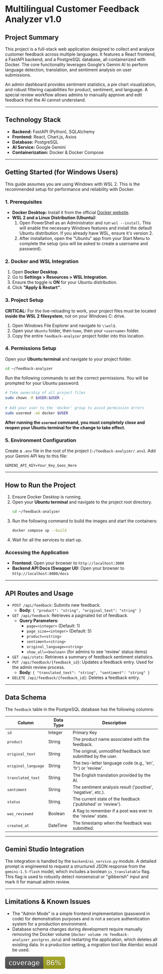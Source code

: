 # Multilingual Customer Feedback Analyzer v1.0

## Project Summary

This project is a full-stack web application designed to collect and analyze customer feedback across multiple languages. It features a React frontend, a FastAPI backend, and a PostgreSQL database, all containerized with Docker. The core functionality leverages Google's Gemini AI to perform language detection, translation, and sentiment analysis on user submissions.

An admin dashboard provides sentiment statistics, a pie chart visualization, and robust filtering capabilities for product, sentiment, and language. A special review workflow allows admins to manually approve and edit feedback that the AI cannot understand.

---

## Technology Stack

-   **Backend:** FastAPI (Python), SQLAlchemy
-   **Frontend:** React, Chart.js, Axios
-   **Database:** PostgreSQL
-   **AI Service:** Google Gemini
-   **Containerization:** Docker & Docker Compose

---

## Getting Started (for Windows Users)

This guide assumes you are using Windows with WSL 2. This is the recommended setup for performance and reliability with Docker.

### 1. Prerequisites

-   **Docker Desktop:** Install it from the official [Docker website](https://www.docker.com/products/docker-desktop/).
-   **WSL 2 and a Linux Distribution (Ubuntu):**
    1.  Open PowerShell as an Administrator and run `wsl --install`. This will enable the necessary Windows features and install the default Ubuntu distribution. If you already have WSL, ensure it's version 2.
    2.  After installation, open the "Ubuntu" app from your Start Menu to complete the setup (you will be asked to create a username and password).

### 2. Docker and WSL Integration

1.  Open **Docker Desktop**.
2.  Go to **Settings > Resources > WSL Integration**.
3.  Ensure the toggle is **ON** for your Ubuntu distribution.
4.  Click **"Apply & Restart"**.

### 3. Project Setup

**CRITICAL:** For the live-reloading to work, your project files must be located **inside the WSL 2 filesystem**, not on your Windows C: drive.

1.  Open Windows File Explorer and navigate to `\\wsl$`.
2.  Open your `Ubuntu` folder, then `home`, then your `<username>` folder.
3.  Copy the entire `feedback-analyzer` project folder into this location.

### 4. Permissions Setup

Open your **Ubuntu terminal** and navigate to your project folder.

```bash
cd ~/feedback-analyzer
```

Run the following commands to set the correct permissions. You will be prompted for your Ubuntu password.

```bash
# Take ownership of all project files
sudo chown -R $USER:$USER .

# Add your user to the 'docker' group to avoid permission errors
sudo usermod -aG docker $USER
```

**After running the `usermod` command, you must completely close and reopen your Ubuntu terminal for the change to take effect.**

### 5. Environment Configuration

Create a `.env` file in the root of the project (`~/feedback-analyzer/.env`). Add your Gemini API key to this file:

```
GEMINI_API_KEY=Your_Key_Goes_Here
```

---

## How to Run the Project

1.  Ensure Docker Desktop is running.
2.  Open your **Ubuntu terminal** and navigate to the project root directory.
    ```bash
    cd ~/feedback-analyzer
    ```
3.  Run the following command to build the images and start the containers:
    ```bash
    docker compose up --build
    ```
4.  Wait for all the services to start up.

### Accessing the Application

-   **Frontend:** Open your browser to `http://localhost:3000`
-   **Backend API Docs (Swagger UI):** Open your browser to `http://localhost:8000/docs`

---

## API Routes and Usage

-   `POST /api/feedback`: Submits new feedback.
    -   **Body**: `{ "product": "string", "original_text": "string" }`
-   `GET /api/feedback`: Retrieves a paginated list of feedback.
    -   **Query Parameters**:
        -   `page=<integer>` (Default: 1)
        -   `page_size=<integer>` (Default: 5)
        -   `product=<string>`
        -   `sentiment=<string>`
        -   `original_language=<string>`
        -   `show_all=<boolean>` (for admins to see 'review' status items)
-   `GET /api/stats`: Retrieves a summary of feedback sentiment statistics.
-   `PUT /api/feedback/{feedback_id}`: Updates a feedback entry. Used for the admin review process.
    -   **Body**: `{ "translated_text": "string", "sentiment": "string" }`
-   `DELETE /api/feedback/{feedback_id}`: Deletes a feedback entry.

---

## Data Schema

The `feedback` table in the PostgreSQL database has the following columns:

| Column              | Data Type | Description                                                    |
| ------------------- | --------- | -------------------------------------------------------------- |
| `id`                | Integer   | Primary Key                                                    |
| `product`           | String    | The product name associated with the feedback.                 |
| `original_text`     | String    | The original, unmodified feedback text submitted by the user.  |
| `original_language` | String    | The two-letter language code (e.g., 'en', 'fr') or 'review'.   |
| `translated_text`   | String    | The English translation provided by the AI.                    |
| `sentiment`         | String    | The sentiment analysis result ('positive', 'negative', etc.).  |
| `status`            | String    | The current state of the feedback ('published' or 'review').   |
| `was_reviewed`      | Boolean   | A flag to remember if a post was ever in the 'review' state.   |
| `created_at`        | DateTime  | The timestamp when the feedback was submitted.                 |

---

## Gemini Studio Integration

The integration is handled by the `backend/ai_service.py` module. A detailed prompt is engineered to request a structured JSON response from the `gemini-1.5-flash` model, which includes a boolean `is_translatable` flag. This flag is used to robustly detect nonsensical or "gibberish" input and mark it for manual admin review.

---

## Limitations & Known Issues

-   The "Admin Mode" is a simple frontend implementation (password in code) for demonstration purposes and is not a secure authentication system for a production environment.
-   Database schema changes during development require manually removing the Docker volume (`docker volume rm feedback-analyzer_postgres_data`) and restarting the application, which deletes all existing data. In a production setting, a migration tool like Alembic would be used.


![Coverage Badge](backend/coverage.svg)